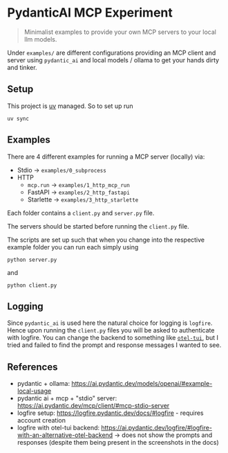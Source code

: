 # PydanticAI MCP Experiment
> Minimalist examples to provide your own MCP servers to your local llm models.

Under `examples/` are different configurations providing an MCP client and server using `pydantic_ai` and local models / ollama to get your hands dirty and tinker.

## Setup

This project is [uv](https://docs.astral.sh/uv/getting-started/) managed. So to set up run

    uv sync

## Examples

There are 4 different examples for running a MCP server (locally) via:

* Stdio -> `examples/0_subprocess`
* HTTP
  * `mcp.run` -> `examples/1_http_mcp_run`
  * FastAPI -> `examples/2_http_fastapi`
  * Starlette -> `examples/3_http_starlette`

Each folder contains a `client.py` and `server.py` file.

The servers should be started before running the `client.py` file.

The scripts are set up such that when you change into the respective example folder you can run each simply using

    python server.py

and

    python client.py

## Logging

Since `pydantic_ai` is used here the natural choice for logging is `logfire`. Hence upon running the `client.py` files you will be asked to authenticate with logfire. You can change the backend to something like [`otel-tui`](https://ai.pydantic.dev/logfire/#logfire-with-an-alternative-otel-backend), but I tried and failed to find the prompt and response messages I wanted to see.


## References

* pydantic + ollama: https://ai.pydantic.dev/models/openai/#example-local-usage
* pydantic ai + mcp + "stdio" server: https://ai.pydantic.dev/mcp/client/#mcp-stdio-server
* logfire setup: https://logfire.pydantic.dev/docs/#logfire - requires account creation
* logfire with otel-tui backend: https://ai.pydantic.dev/logfire/#logfire-with-an-alternative-otel-backend -> does not show the prompts and responses (despite them being present in the screenshots in the docs)
